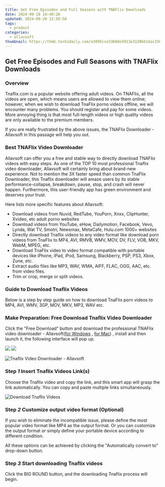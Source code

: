```yaml
---
title: Get Free Episodes and Full Seasons with TNAFlix Downloads
date: 2024-09-18 14:40:28
updated: 2024-09-20 12:50:58
tags:
  - product
categories:
  - allavsoft
thumbnail: https://thmb.techidaily.com/a3895cce3360de5913e31306b1dac3362ecfc87f8052e7d36fccdff1f24bd61a.jpg
---
```


## Get Free Episodes and Full Seasons with TNAFlix Downloads

### Overview

Tnaflix.com is a popular website offering adult videos. On TNAFlix, all the videos are open, which means users are allowed to view them online; however, when we wish to download TnaFlix porno videos offline, we will encounter many problems. You should register and pay for some videos. More annoying thing is that most full-length videos or high quality videos are only available to the premium members.

If you are really frustrated by the above issues, the TNAFlix Downloader - Allavsoft in this passage will help you out.

### Best TNAFlix Video Downloader

Allavsoft can offer you a free and stable way to directly download TNAFlix videos with easy steps. As one of the TOP 10 most professional Tnaflix video downloader, Allavsoft will certainly bring about brand-new experience. Not to mention the 3X faster speed than common TnaFlix Downloader, this Tnaflix downloader will amaze users by its stable performance-collapse, breakdown, pause, stop, and crash will never happen. Furthermore, this user-friendly app has green environment and deserves your trust.

Here lists more specific features about Allavsoft:

* Download videos from Nuvid, RedTube, YouPorn, Xnxx, ClipHunter, Xvideo, etc adult porno websites
* Download videos from YouTube, eHow, Dailymotion, Facebook, Vevo, Lynda, Wat TV, Smotri, Newsmax, MetaCafe, Hulu.com 1000+ websites
* Directly download Tnaflix videos to any video format like download porn videos from TnaFlix to MP4, AVI, RMVB, WMV, MOV, DV, FLV, VOB, MKV, WebM, MPEG, etc.
* Download TnaFlix video to video format compatible with portable devices like iPhone, iPad, iPod, Samsung, Blackberry, PSP, PS3, Xbox, Zune, etc.
* Extract audio files like MP3, WAV, WMA, AIFF, FLAC, OGG, AAC, etc. from video files.
* Trim or crop, merge or split videos.

### Guide to Download Tnaflix Videos

Below is a step by step guide on how to download TnaFlix porn videos to MP4, AVI, WMV, 3GP, MOV, MKV, MP3, WAV etc.

### Make Preparation: Free Download Tnaflix Video Downloader

Click the "Free Download" button and download the professional TNAFlix video downloader - Allavsoft([for Windows](https://tools.techidaily.com/allavsoft/products/) , [for Mac](https://tools.techidaily.com/allavsoft/products/)) , install and then launch it, the following interface will pop up.

[![](https://www.allavsoft.com/how-to/../images/how-to/free-download-win.jpg)](https://tools.techidaily.com/allavsoft/products/) [![](https://www.allavsoft.com/how-to/../images/how-to/free-download-mac.jpg)](https://tools.techidaily.com/allavsoft/products/)

![Tnaflix Video Downloader - Allavsoft](https://www.allavsoft.com/how-to/../images/allavsoft/screen-shot-600.jpg)

### Step _1_ Insert Tnaflix Videos Link(s)

Choose the Tnaflix video and copy the link, and this smart app will grasp the link automatically. You can copy and paste multiple links simultaneously.

![Download Tnaflix Videos](https://www.allavsoft.com/how-to/../images/how-to/tnaflix-downloader/download-tnaflix-videos.jpg)

### Step _2_ Customize output video format (Optional)

If you wish to eliminate the incompatible issue, please define the most popular video format like MP4 as the output format. Or you can customize the output format or simply define your portable device according to different condition.

All these options can be achieved by clicking the "Automatically convert to" drop-down button.

### Step _3_ Start downloading Tnaflix videos

Click the BIG ROUND button, and the downloading Tnaflix process will begin.

<ins class="adsbygoogle"
     style="display:block"
     data-ad-format="autorelaxed"
     data-ad-client="ca-pub-7571918770474297"
     data-ad-slot="1223367746"></ins>



<ins class="adsbygoogle"
     style="display:block"
     data-ad-client="ca-pub-7571918770474297"
     data-ad-slot="8358498916"
     data-ad-format="auto"
     data-full-width-responsive="true"></ins>
